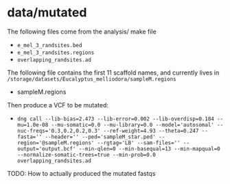 # data/mutated

The following files come from the analysis/ make file
 * `e_mel_3_randsites.bed`
 * `e_mel_3_randsites.regions`
 * `overlapping_randsites.ad`

The following file contains the first 11 scaffold names, and currently lives in `/storage/datasets/Eucalyptus_melliodora/sampleM.regions`
 * sampleM.regions

Then produce a VCF to be mutated:
 * `dng call --lib-bias=2.473 --lib-error=0.002 --lib-overdisp=0.184 --mu=1.0e-08 --mu-somatic=0.0 --mu-library=0.0 --model='autosomal' --nuc-freqs='0.3,0.2,0.2,0.3' --ref-weight=4.93 --theta=0.247 --fasta='' --header='' --ped='sampleM_star.ped' --region='@sampleM.regions' --rgtag='LB' --sam-files='' --output='output.bcf' --min-qlen=0 --min-basequal=13 --min-mapqual=0 --normalize-somatic-trees=true --min-prob=0.0 overlapping_randsites.ad`

TODO: How to actually produced the mutated fastqs
